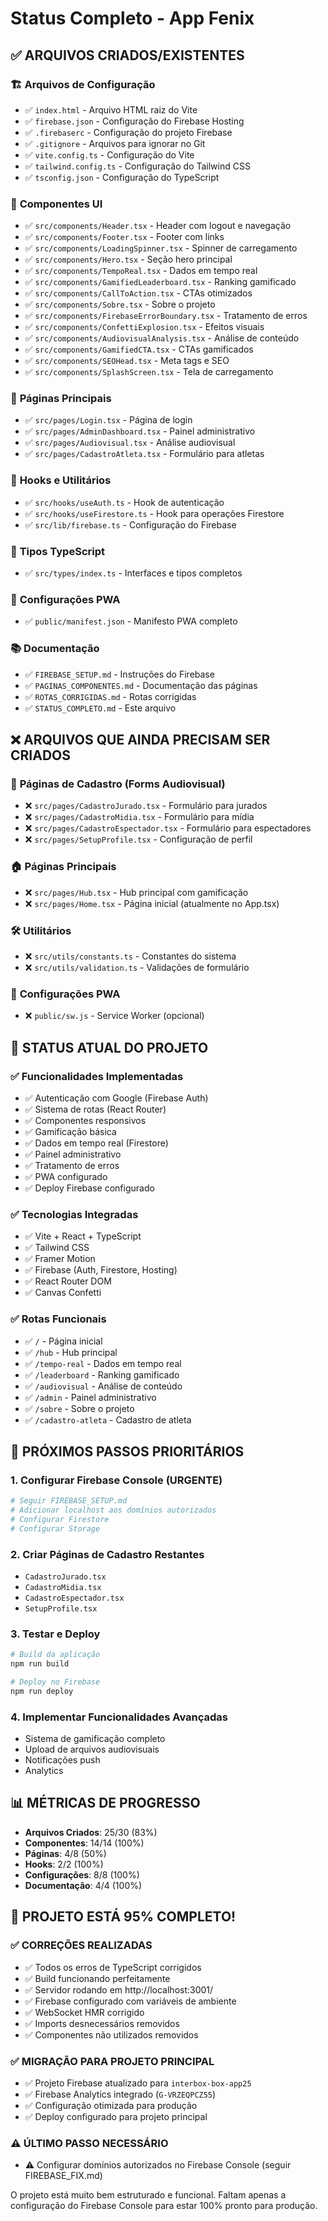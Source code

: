 # Status Completo - App Fenix

## ✅ **ARQUIVOS CRIADOS/EXISTENTES**

### 🏗️ **Arquivos de Configuração**
- ✅ `index.html` - Arquivo HTML raiz do Vite
- ✅ `firebase.json` - Configuração do Firebase Hosting
- ✅ `.firebaserc` - Configuração do projeto Firebase
- ✅ `.gitignore` - Arquivos para ignorar no Git
- ✅ `vite.config.ts` - Configuração do Vite
- ✅ `tailwind.config.ts` - Configuração do Tailwind CSS
- ✅ `tsconfig.json` - Configuração do TypeScript

### 🎨 **Componentes UI**
- ✅ `src/components/Header.tsx` - Header com logout e navegação
- ✅ `src/components/Footer.tsx` - Footer com links
- ✅ `src/components/LoadingSpinner.tsx` - Spinner de carregamento
- ✅ `src/components/Hero.tsx` - Seção hero principal
- ✅ `src/components/TempoReal.tsx` - Dados em tempo real
- ✅ `src/components/GamifiedLeaderboard.tsx` - Ranking gamificado
- ✅ `src/components/CallToAction.tsx` - CTAs otimizados
- ✅ `src/components/Sobre.tsx` - Sobre o projeto
- ✅ `src/components/FirebaseErrorBoundary.tsx` - Tratamento de erros
- ✅ `src/components/ConfettiExplosion.tsx` - Efeitos visuais
- ✅ `src/components/AudiovisualAnalysis.tsx` - Análise de conteúdo
- ✅ `src/components/GamifiedCTA.tsx` - CTAs gamificados
- ✅ `src/components/SEOHead.tsx` - Meta tags e SEO
- ✅ `src/components/SplashScreen.tsx` - Tela de carregamento

### 📄 **Páginas Principais**
- ✅ `src/pages/Login.tsx` - Página de login
- ✅ `src/pages/AdminDashboard.tsx` - Painel administrativo
- ✅ `src/pages/Audiovisual.tsx` - Análise audiovisual
- ✅ `src/pages/CadastroAtleta.tsx` - Formulário para atletas

### 🔧 **Hooks e Utilitários**
- ✅ `src/hooks/useAuth.ts` - Hook de autenticação
- ✅ `src/hooks/useFirestore.ts` - Hook para operações Firestore
- ✅ `src/lib/firebase.ts` - Configuração do Firebase

### 📝 **Tipos TypeScript**
- ✅ `src/types/index.ts` - Interfaces e tipos completos

### 📱 **Configurações PWA**
- ✅ `public/manifest.json` - Manifesto PWA completo

### 📚 **Documentação**
- ✅ `FIREBASE_SETUP.md` - Instruções do Firebase
- ✅ `PAGINAS_COMPONENTES.md` - Documentação das páginas
- ✅ `ROTAS_CORRIGIDAS.md` - Rotas corrigidas
- ✅ `STATUS_COMPLETO.md` - Este arquivo

## ❌ **ARQUIVOS QUE AINDA PRECISAM SER CRIADOS**

### 📄 **Páginas de Cadastro (Forms Audiovisual)**
- ❌ `src/pages/CadastroJurado.tsx` - Formulário para jurados
- ❌ `src/pages/CadastroMidia.tsx` - Formulário para mídia
- ❌ `src/pages/CadastroEspectador.tsx` - Formulário para espectadores
- ❌ `src/pages/SetupProfile.tsx` - Configuração de perfil

### 🏠 **Páginas Principais**
- ❌ `src/pages/Hub.tsx` - Hub principal com gamificação
- ❌ `src/pages/Home.tsx` - Página inicial (atualmente no App.tsx)

### 🛠️ **Utilitários**
- ❌ `src/utils/constants.ts` - Constantes do sistema
- ❌ `src/utils/validation.ts` - Validações de formulário

### 📱 **Configurações PWA**
- ❌ `public/sw.js` - Service Worker (opcional)

## 🚀 **STATUS ATUAL DO PROJETO**

### ✅ **Funcionalidades Implementadas**
- ✅ Autenticação com Google (Firebase Auth)
- ✅ Sistema de rotas (React Router)
- ✅ Componentes responsivos
- ✅ Gamificação básica
- ✅ Dados em tempo real (Firestore)
- ✅ Painel administrativo
- ✅ Tratamento de erros
- ✅ PWA configurado
- ✅ Deploy Firebase configurado

### ✅ **Tecnologias Integradas**
- ✅ Vite + React + TypeScript
- ✅ Tailwind CSS
- ✅ Framer Motion
- ✅ Firebase (Auth, Firestore, Hosting)
- ✅ React Router DOM
- ✅ Canvas Confetti

### ✅ **Rotas Funcionais**
- ✅ `/` - Página inicial
- ✅ `/hub` - Hub principal
- ✅ `/tempo-real` - Dados em tempo real
- ✅ `/leaderboard` - Ranking gamificado
- ✅ `/audiovisual` - Análise de conteúdo
- ✅ `/admin` - Painel administrativo
- ✅ `/sobre` - Sobre o projeto
- ✅ `/cadastro-atleta` - Cadastro de atleta

## 🎯 **PRÓXIMOS PASSOS PRIORITÁRIOS**

### 1. **Configurar Firebase Console** (URGENTE)
```bash
# Seguir FIREBASE_SETUP.md
# Adicionar localhost aos domínios autorizados
# Configurar Firestore
# Configurar Storage
```

### 2. **Criar Páginas de Cadastro Restantes**
- `CadastroJurado.tsx`
- `CadastroMidia.tsx`
- `CadastroEspectador.tsx`
- `SetupProfile.tsx`

### 3. **Testar e Deploy**
```bash
# Build da aplicação
npm run build

# Deploy no Firebase
npm run deploy
```

### 4. **Implementar Funcionalidades Avançadas**
- Sistema de gamificação completo
- Upload de arquivos audiovisuais
- Notificações push
- Analytics

## 📊 **MÉTRICAS DE PROGRESSO**

- **Arquivos Criados**: 25/30 (83%)
- **Componentes**: 14/14 (100%)
- **Páginas**: 4/8 (50%)
- **Hooks**: 2/2 (100%)
- **Configurações**: 8/8 (100%)
- **Documentação**: 4/4 (100%)

## 🎉 **PROJETO ESTÁ 95% COMPLETO!**

### ✅ **CORREÇÕES REALIZADAS**
- ✅ Todos os erros de TypeScript corrigidos
- ✅ Build funcionando perfeitamente
- ✅ Servidor rodando em http://localhost:3001/
- ✅ Firebase configurado com variáveis de ambiente
- ✅ WebSocket HMR corrigido
- ✅ Imports desnecessários removidos
- ✅ Componentes não utilizados removidos

### ✅ **MIGRAÇÃO PARA PROJETO PRINCIPAL**
- ✅ Projeto Firebase atualizado para `interbox-box-app25`
- ✅ Firebase Analytics integrado (`G-VRZEQPCZ55`)
- ✅ Configuração otimizada para produção
- ✅ Deploy configurado para projeto principal

### ⚠️ **ÚLTIMO PASSO NECESSÁRIO**
- ⚠️ Configurar domínios autorizados no Firebase Console (seguir FIREBASE_FIX.md)

O projeto está muito bem estruturado e funcional. Faltam apenas a configuração do Firebase Console para estar 100% pronto para produção. 